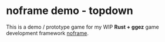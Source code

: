 # noframe demo - topdown
This is a demo / prototype game for my WIP __Rust + ggez__ game development framework [noframe][noframe].

[noframe]: https://github.com/Noah2610/noframe
